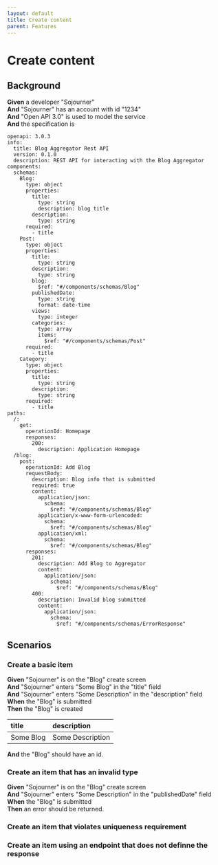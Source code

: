 ```yaml
---
layout: default
title: Create content
parent: Features
---
```

# Create content

## Background

**Given** a developer "Sojourner"  
**And** "Sojourner" has an account with id "1234"  
**And** "Open API 3.0" is used to model the service  
**And** the specification is  

```
openapi: 3.0.3
info:
  title: Blog Aggregator Rest API
  version: 0.1.0
  description: REST API for interacting with the Blog Aggregator
components:
  schemas:
    Blog:
      type: object
      properties:
        title:
          type: string
          description: blog title
        description:
          type: string
      required:
        - title
    Post:
      type: object
      properties:
        title:
          type: string
        description:
          type: string
        blog:
          $ref: "#/components/schemas/Blog"
        publishedDate:
          type: string
          format: date-time
        views:
          type: integer
        categories:
          type: array
          items:
            $ref: "#/components/schemas/Post"
      required:
        - title
    Category:
      type: object
      properties:
        title:
          type: string
        description:
          type: string
      required:
        - title
paths:
  /:
    get:
      operationId: Homepage
      responses:
        200:
          description: Application Homepage
  /blog:
    post:
      operationId: Add Blog
      requestBody:
        description: Blog info that is submitted
        required: true
        content:
          application/json:
            schema:
              $ref: "#/components/schemas/Blog"
          application/x-www-form-urlencoded:
            schema:
              $ref: "#/components/schemas/Blog"
          application/xml:
            schema:
              $ref: "#/components/schemas/Blog"
      responses:
        201:
          description: Add Blog to Aggregator
          content:
            application/json:
              schema:
                $ref: "#/components/schemas/Blog"
        400:
          description: Invalid blog submitted
          content:
            application/json:
              schema:
                $ref: "#/components/schemas/ErrorResponse"
```

## Scenarios

### Create a basic item

**Given** "Sojourner" is on the "Blog" create screen  
**And** "Sojourner" enters "Some Blog" in the "title" field  
**And** "Sojourner" enters "Some Description" in the "description" field  
**When** the "Blog" is submitted  
**Then** the "Blog" is created  

| title     | description      |
|:----------|:-----------------|
| Some Blog | Some Description |

**And** the "Blog" should have an id.  

### Create an item that has an invalid type

**Given** "Sojourner" is on the "Blog" create screen  
**And** "Sojourner" enters "Some Description" in the "publishedDate" field  
**When** the "Blog" is submitted  
**Then** an error should be returned.  

### Create an item that violates uniqueness requirement


### Create an item using an endpoint that does not definne the response

